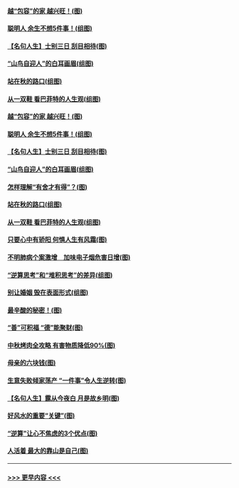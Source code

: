 #### [越“包容”的家 越兴旺！(图)](../pages/p8/907328.md?t=09160155) 
#### [聪明人 余生不想5件事！(组图)](../pages/p8/907364.md?t=09160155) 
#### [【名句人生】士别三日 刮目相待(图)](../pages/p8/906988.md?t=09160155) 
#### [“山鸟自迎人”的白耳画眉(组图)](../pages/p8/907332.md?t=09160155) 
#### [站在秋的路口(组图)](../pages/p8/906914.md?t=09160155) 
#### [从一双鞋 看巴菲特的人生观(组图)](../pages/p8/907311.md?t=09160155) 
#### [越“包容”的家 越兴旺！(图)](../pages/p8/907328.md?t=09160155) 
#### [聪明人 余生不想5件事！(组图)](../pages/p8/907364.md?t=09160155) 
#### [【名句人生】士别三日 刮目相待(图)](../pages/p8/906988.md?t=09160155) 
#### [“山鸟自迎人”的白耳画眉(组图)](../pages/p8/907332.md?t=09160155) 
#### [怎样理解“有舍才有得”？(图)](../pages/p8/906872.md?t=09160155) 
#### [站在秋的路口(组图)](../pages/p8/906914.md?t=09160155) 
#### [从一双鞋 看巴菲特的人生观(组图)](../pages/p8/907311.md?t=09160155) 
#### [只要心中有骄阳 何惧人生有风霜(图)](../pages/p8/907320.md?t=09160155) 
#### [不明肺病个案激增　加味电子烟危害日增(图)](../pages/p8/907307.md?t=09160155) 
#### [“逆算思考”和“堆积思考”的差异(组图)](../pages/p8/907229.md?t=09160155) 
#### [别让婚姻 毁在表面形式(组图)](../pages/p8/907118.md?t=09160155) 
#### [最辛酸的秘密！(图)](../pages/p8/906327.md?t=09160155) 
#### [“善”可积福 “德”能聚财(图)](../pages/p8/906906.md?t=09160155) 
#### [中秋烤肉全攻略 有害物质降低90%(图)](../pages/p8/907227.md?t=09160155) 
#### [母亲的六块钱(图)](../pages/p8/907107.md?t=09160155) 
#### [生意失败倾家荡产 “一件事”令人生逆转(图)](../pages/p8/907101.md?t=09160155) 
#### [【名句人生】露从今夜白 月是故乡明(图)](../pages/p8/906558.md?t=09160155) 
#### [好风水的重要“关键”(图)](../pages/p8/907087.md?t=09160155) 
#### [“逆算”让心不焦虑的3个优点(图)](../pages/p8/907070.md?t=09160155) 
#### [人活着 最大的靠山是自己(图)](../pages/p8/906329.md?t=09160155) 

----
#### [ >>> 更早内容 <<< ](../indexes/p8-earlier.md)
